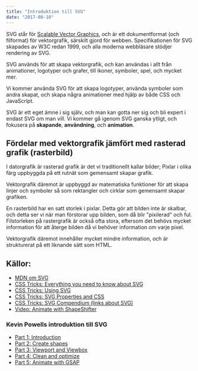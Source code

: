```yaml
---
title: "Introduktion till SVG"
date: "2017-08-10"
---
```


SVG står för [Scalable Vector Graphics](https://sv.wikipedia.org/wiki/Scalable_Vector_Graphics), och är ett dokumentformat (och filformat) för vektorgrafik, särskilt gjord för webben. Specifikationen för SVG skapades av W3C redan 1999, och alla moderna webbläsare stödjer rendering av SVG.

SVG används för att skapa vektorgrafik, och kan användas i allt från animationer, logotyper och grafer, till ikoner, symboler, spel, och mycket mer.

Vi kommer använda SVG för att skapa logotyper, använda symboler som andra skapat, och skapa några animationer med hjälp av både CSS och JavaScript.

SVG är ett eget ämne i sig själv, och man kan gotta ner sig och bli expert i endast SVG om man vill. Vi kommer gå igenom SVG ganska ytligt, och fokusera på **skapande**, **användning**, och **animation**.

## Fördelar med vektorgrafik jämfört med rasterad grafik (rasterbild)
I datorgrafik är rasterad grafik är det vi traditionellt kallar bilder; Pixlar i olika färg uppbyggda på ett rutnät som gemensamt skapar grafik.

Vektorgrafik däremot är uppbyggd av matematiska funktioner för att skapa linjer och symboler så som rektangler och cirklar som gemensamt skapar grafiken.

En rasterbild har en satt storlek i pixlar. Detta gör att bilden inte är skalbar, och detta ser vi när man förstorar upp bilden, som då blir "pixilerad" och ful. Filstorleken på rastergrafik är också ofta stora, eftersom det behövs mycket information för att återge bilden då vi behöver information om varje pixel.

Vektorgrafik däremot innehåller mycket mindre information, och är strukturerat på ett liknande sätt som HTML.

## Källor:
- [MDN om SVG](https://developer.mozilla.org/en-US/docs/Web/SVG)
- [CSS Tricks: Everything you need to know about SVG](https://css-tricks.com/lodge/svg/)
- [CSS Tricks: Using SVG](https://css-tricks.com/using-svg/)
- [CSS Tricks: SVG Properties and CSS](https://css-tricks.com/svg-properties-and-css/)
- [CSS Tricks: SVG Compendium (links about SVG)](https://css-tricks.com/mega-list-svg-information/)
- [Video: Animate with ShapeShifter](https://www.youtube.com/watch?v=P35hQOsW0xU)

### Kevin Powells introduktion till SVG
- [Part 1: Introduction](https://www.youtube.com/watch?v=ZJSCl6XEdP8)
- [Part 2: Create shapes](https://www.youtube.com/watch?v=9Y4P3FvZ5bg)
- [Part 3: Viewport and Viewbox](https://www.youtube.com/watch?v=TBYJ2V1jAlA)
- [Part 4: Clean and optimize](https://www.youtube.com/watch?v=cWh0de8IhX4)
- [Part 5: Animate with GSAP](https://www.youtube.com/watch?v=4XJ8yS0zpa4)